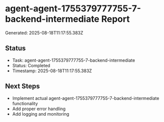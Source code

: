 # agent-agent-1755379777755-7-backend-intermediate Report

Generated: 2025-08-18T11:17:55.383Z

## Status
- Task: agent-agent-1755379777755-7-backend-intermediate
- Status: Completed
- Timestamp: 2025-08-18T11:17:55.383Z

## Next Steps
- Implement actual agent-agent-1755379777755-7-backend-intermediate functionality
- Add proper error handling
- Add logging and monitoring
